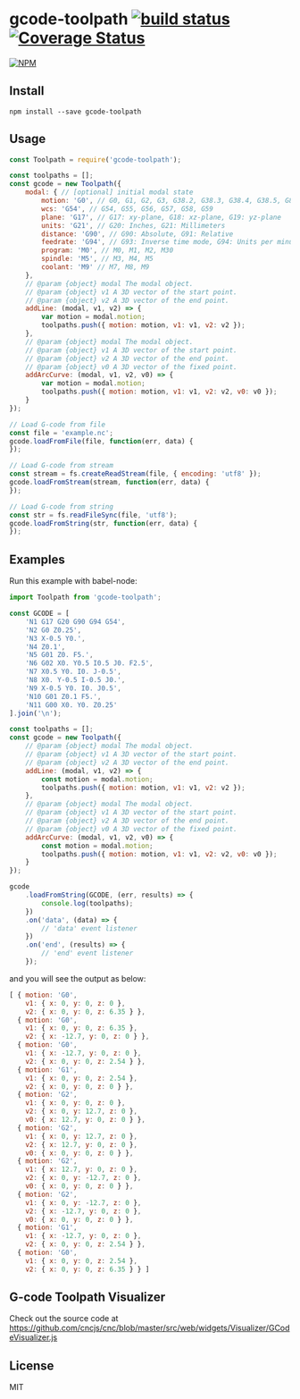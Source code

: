 # gcode-toolpath [![build status](https://travis-ci.org/cncjs/gcode-toolpath.svg?branch=master)](https://travis-ci.org/cncjs/gcode-toolpath) [![Coverage Status](https://coveralls.io/repos/github/cncjs/gcode-toolpath/badge.svg?branch=master)](https://coveralls.io/github/cncjs/gcode-toolpath?branch=master)

[![NPM](https://nodei.co/npm/gcode-toolpath.png?downloads=true&stars=true)](https://www.npmjs.com/package/gcode-toolpath)

## Install

`npm install --save gcode-toolpath`

## Usage

```js
const Toolpath = require('gcode-toolpath');

const toolpaths = [];
const gcode = new Toolpath({
    modal: { // [optional] initial modal state
        motion: 'G0', // G0, G1, G2, G3, G38.2, G38.3, G38.4, G38.5, G80
        wcs: 'G54', // G54, G55, G56, G57, G58, G59
        plane: 'G17', // G17: xy-plane, G18: xz-plane, G19: yz-plane
        units: 'G21', // G20: Inches, G21: Millimeters
        distance: 'G90', // G90: Absolute, G91: Relative
        feedrate: 'G94', // G93: Inverse time mode, G94: Units per minute, G95: Units per rev
        program: 'M0', // M0, M1, M2, M30
        spindle: 'M5', // M3, M4, M5
        coolant: 'M9' // M7, M8, M9
    },
    // @param {object} modal The modal object.
    // @param {object} v1 A 3D vector of the start point.
    // @param {object} v2 A 3D vector of the end point.
    addLine: (modal, v1, v2) => {
        var motion = modal.motion;
        toolpaths.push({ motion: motion, v1: v1, v2: v2 });
    },
    // @param {object} modal The modal object.
    // @param {object} v1 A 3D vector of the start point.
    // @param {object} v2 A 3D vector of the end point.
    // @param {object} v0 A 3D vector of the fixed point.
    addArcCurve: (modal, v1, v2, v0) => {
        var motion = modal.motion;
        toolpaths.push({ motion: motion, v1: v1, v2: v2, v0: v0 });
    }
});

// Load G-code from file
const file = 'example.nc';
gcode.loadFromFile(file, function(err, data) {
});

// Load G-code from stream
const stream = fs.createReadStream(file, { encoding: 'utf8' });
gcode.loadFromStream(stream, function(err, data) {
});

// Load G-code from string
const str = fs.readFileSync(file, 'utf8');
gcode.loadFromString(str, function(err, data) {
});
```

## Examples

Run this example with babel-node:
```js
import Toolpath from 'gcode-toolpath';

const GCODE = [
    'N1 G17 G20 G90 G94 G54',
    'N2 G0 Z0.25',
    'N3 X-0.5 Y0.',
    'N4 Z0.1',
    'N5 G01 Z0. F5.',
    'N6 G02 X0. Y0.5 I0.5 J0. F2.5',
    'N7 X0.5 Y0. I0. J-0.5',
    'N8 X0. Y-0.5 I-0.5 J0.',
    'N9 X-0.5 Y0. I0. J0.5',
    'N10 G01 Z0.1 F5.',
    'N11 G00 X0. Y0. Z0.25'
].join('\n');

const toolpaths = [];
const gcode = new Toolpath({
    // @param {object} modal The modal object.
    // @param {object} v1 A 3D vector of the start point.
    // @param {object} v2 A 3D vector of the end point.
    addLine: (modal, v1, v2) => {
        const motion = modal.motion;
        toolpaths.push({ motion: motion, v1: v1, v2: v2 });
    },
    // @param {object} modal The modal object.
    // @param {object} v1 A 3D vector of the start point.
    // @param {object} v2 A 3D vector of the end point.
    // @param {object} v0 A 3D vector of the fixed point.
    addArcCurve: (modal, v1, v2, v0) => {
        const motion = modal.motion;
        toolpaths.push({ motion: motion, v1: v1, v2: v2, v0: v0 });
    }
});

gcode
    .loadFromString(GCODE, (err, results) => {
        console.log(toolpaths);
    })
    .on('data', (data) => {
        // 'data' event listener
    })
    .on('end', (results) => {
        // 'end' event listener
    });
```

and you will see the output as below:
```js
[ { motion: 'G0',
    v1: { x: 0, y: 0, z: 0 },
    v2: { x: 0, y: 0, z: 6.35 } },
  { motion: 'G0',
    v1: { x: 0, y: 0, z: 6.35 },
    v2: { x: -12.7, y: 0, z: 0 } },
  { motion: 'G0',
    v1: { x: -12.7, y: 0, z: 0 },
    v2: { x: 0, y: 0, z: 2.54 } },
  { motion: 'G1',
    v1: { x: 0, y: 0, z: 2.54 },
    v2: { x: 0, y: 0, z: 0 } },
  { motion: 'G2',
    v1: { x: 0, y: 0, z: 0 },
    v2: { x: 0, y: 12.7, z: 0 },
    v0: { x: 12.7, y: 0, z: 0 } },
  { motion: 'G2',
    v1: { x: 0, y: 12.7, z: 0 },
    v2: { x: 12.7, y: 0, z: 0 },
    v0: { x: 0, y: 0, z: 0 } },
  { motion: 'G2',
    v1: { x: 12.7, y: 0, z: 0 },
    v2: { x: 0, y: -12.7, z: 0 },
    v0: { x: 0, y: 0, z: 0 } },
  { motion: 'G2',
    v1: { x: 0, y: -12.7, z: 0 },
    v2: { x: -12.7, y: 0, z: 0 },
    v0: { x: 0, y: 0, z: 0 } },
  { motion: 'G1',
    v1: { x: -12.7, y: 0, z: 0 },
    v2: { x: 0, y: 0, z: 2.54 } },
  { motion: 'G0',
    v1: { x: 0, y: 0, z: 2.54 },
    v2: { x: 0, y: 0, z: 6.35 } } ]
```

## G-code Toolpath Visualizer
Check out the source code at https://github.com/cncjs/cnc/blob/master/src/web/widgets/Visualizer/GCodeVisualizer.js

## License

MIT
